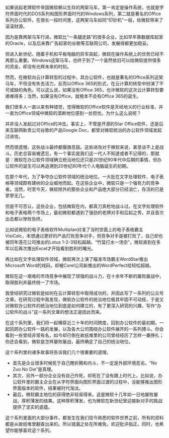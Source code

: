 如果说起老牌软件帝国微软赖以生存的两架马车，第一肯定是操作系统，也就是字符界面时代的DOS系列和图形界面时代的Windows系列，第二就是著名的Office系列办公软件。在很长一段时间里，这两架马车如同“印钞机”一般，给微软带来了滚滚财源。

因为是靠两架马车行进，微软比“一条腿走路”的很多企业，比如早年靠数据库起家的Oracle，以及后来靠广告起家的谷歌等互联网公司，发展得都更加稳妥。

但进入新世纪，随着手机和平板电脑的异军突起，微软在操作系统上的优势已经不再那么重要。Windows这架马车，也终于到了一个虽然依旧可以给微软提供很多的资金，却没有光辉未来的时刻。

然而，在微软向云计算转型的过程中，其办公软件，也就是著名的Office系列这架马车，不但没有失去活力，反而以Office 365的形式，在云计算的转型中扮演了不可或缺的角色。可以这么说，如果没有Office 365，也许微软的这次云计算转型要艰难得多；当然，如果没有Office，就根本不会有Office 365的诞生。

我们很多人一直以来有种错觉，觉得微软的Office软件是天经地义的行业标准，并一直为Office领域中微软的垄断地位感到一丝担忧。为什么这么说呢？

并非没人发起过对Office的冲击。事实上，不管是开源的Star Office软件，还是后来互联网新贵公司谷歌的产品Google Doc，都曾对微软统治的办公软件领域发起过进攻。

然而很遗憾，这些战斗最终都偃旗息鼓。这些进攻对于微软来说，甚至谈不上是战斗。历史总容易被遗忘，有一个事实是我们这一代人不知道或者不记得的，那就是：微软在办公软件领域确立统治地位还只是20世纪90年代中后期的事情，但办公软件的诞生可以再追溯到20世纪80年代个人电脑诞生的初期。

在那个年代，为了争夺办公软件领域的统治地位，一大批在文字处理软件、电子表格等领域颇有建树的企业崛地而起。在这些企业中，微软只是一个强有力的竞争者。当然，时至今天，微软除外的那些企业和产品绝大部分已经消亡，存活的已是寥寥无几。

但是不可否认，这些企业，包括微软在内，都真刀真枪地战斗过。在文字处理软件和电子表格两个市场上，最初微软都遇到了强劲的老牌对手和后起之秀，并且首次出击都以惨败告终。

比如说微软的电子表格软件Multiplan对准了当时世面上的电子表格霸主VisiCalc，本想通过更好的产品打败竞争对手，但竞争对手是被打败了，自己却也被同年莲花公司推出的Lotus 1-2-3轻松超越。“竹篮打水一场空”，微软直到在多年以后再次推出Excel才开始看到胜利的曙光。

再比如在文字处理软件领域，微软再次上演了瞄准市场霸主WordStar推出Microsoft Word的戏码，却被Corel公司新推出的WordPerfect给轻松超越。

微软在这一艰难的市场竞争中展现了顽强的战斗力，在十余年不断的屡败屡战中，取得胜利并最终统一了市场。

我曾经研究过微软是如何在云计算转型中取得成功的，并因此写了一系列的公众号文章。在研究过程中我发现，微软办公软件的统治地位极其牢固不可动摇，于是又对微软办公软件的统治地位到底是如何建立的，有了更深入研究的兴趣，写作“办公软件的战斗”这一系列文章的想法正是因此而来。

在这个系列里，我们将一起横穿近三十年的时间跨度，回到办公软件的最初期，一起回顾办公软件一路的发展，以及各大公司围绕办公软件展开的一系列搏斗。你会看到一些曾经非常有名，如今却已倒在故纸堆里的公司曾经经历了怎样一番挣扎；你还会看到，微软是怎样屡败屡战，最终确定了自己的统治地位。

这个系列里的诸多故事将告诉我们几个很重要的道理。

 *  首先是企业很多时候死于自己瞎折腾和内斗，不一定是外部环境恶劣。“No Zuo No Die”是真理。
 *  其次，另外一部分企业没有自己作死，却死在了没有跟上时代上。比如说，办公软件里的霸主企业在从字符界面向图形界面过渡的过程中，没能够推出图形界面版本的软件，结果被时代淘汰。
 *  最后，微软霸主地位的获得绝非轻易得来。这是微软十几年如一日地屡败屡战，厚积薄发的结果。这种厚积薄发，也为微软在新世纪里迎接新对手的挑战提供了坚实的底蕴。

这个系列里面的大部分事件，都发生在我们现今熟悉的软件世界之前，所有的资料都是从故纸堆里翻查出来的。所以错漏之处在所难免，欢迎批评指正。同时，也希望你能够喜欢这个系列。

